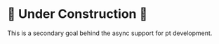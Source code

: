 
# :construction: Under Construction :construction:

This is a secondary goal behind the async support for pt development.
